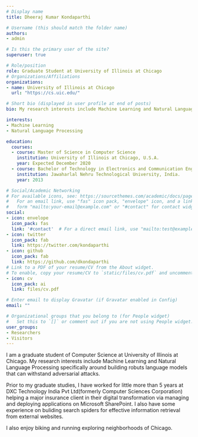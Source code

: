 ```yaml
---
# Display name
title: Dheeraj Kumar Kondaparthi  

# Username (this should match the folder name)
authors:
- admin

# Is this the primary user of the site?
superuser: true

# Role/position
role: Graduate Student at University of Illinois at Chicago
# Organizations/Affiliations
organizations:
- name: University of Illinois at Chicago
  url: "https://cs.uic.edu/"

# Short bio (displayed in user profile at end of posts)
bio: My research interests include Machine Learning and Natural Language Processing.

interests:
- Machine Learning
- Natural Language Processing

education:
  courses:
  - course: Master of Science in Computer Science
    institution: University of Illinois at Chicago, U.S.A.
    year: Expected December 2020
  - course: Bachelor of Technology in Electronics and Communication Enginnering 
    institution: Jawaharlal Nehru Technological University, India. 
    year: 2013

# Social/Academic Networking
# For available icons, see: https://sourcethemes.com/academic/docs/page-builder/#icons
#   For an email link, use "fas" icon pack, "envelope" icon, and a link in the
#   form "mailto:your-email@example.com" or "#contact" for contact widget.
social:
- icon: envelope
  icon_pack: fas
  link: '#contact'  # For a direct email link, use "mailto:test@example.org".
- icon: twitter
  icon_pack: fab
  link: https://twitter.com/kondaparthi
- icon: github
  icon_pack: fab
  link: https://github.com/dkondaparthi
# Link to a PDF of your resume/CV from the About widget.
# To enable, copy your resume/CV to `static/files/cv.pdf` and uncomment the lines below.
- icon: cv
  icon_pack: ai
  link: files/cv.pdf

# Enter email to display Gravatar (if Gravatar enabled in Config)
email: ""

# Organizational groups that you belong to (for People widget)
#   Set this to `[]` or comment out if you are not using People widget.
user_groups:
- Researchers
- Visitors
---
```


I am a graduate student of Computer Science at University of Illinois at Chicago. My research interests include Machine Learning and Natural Language Processing specifically around building robuts language models that can withstand adversarial attacks. 

Prior to my graduate studies, I have worked for little more than 5 years at DXC Technology India Pvt Ltd(formerly Computer Sciences Corporation) helping a major insurance client in their digital transformation via managing and deploying applications on Microsoft SharePoint. I also have some experience on buliding search spiders for effective information retrieval from external websites.

I also enjoy biking and running exploring neighborhoods of Chicago. 

